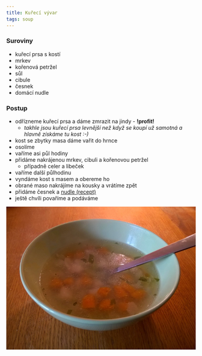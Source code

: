 ```yaml
---
title: Kuřecí vývar
tags: soup
---
```


### Suroviny
- kuřecí prsa s kostí
- mrkev
- kořenová petržel
- sůl
- cibule
- česnek
- domácí nudle

### Postup
- odřízneme kuřecí prsa a dáme zmrazit na jindy - **!profit!**
  - *takhle jsou kuřecí prsa levnější než když se koupí už samotná a hlavně získáme tu kost :-)*
- kost se zbytky masa dáme vařit do hrnce
- osolíme
- vaříme asi půl hodiny
- přidáme nakrájenou mrkev, cibuli a kořenovou petržel
  - případně celer a libeček
- vaříme další půlhodinu
- vyndáme kost s masem a obereme ho
- obrané maso nakrájíme na kousky a vrátíme zpět
- přidáme česnek a [nudle (recept)](/nudle-do-polevky/)
- ještě chvíli povaříme a podáváme


![Servírujeme](/fotky/kureci-vyvar-1.jpg)
